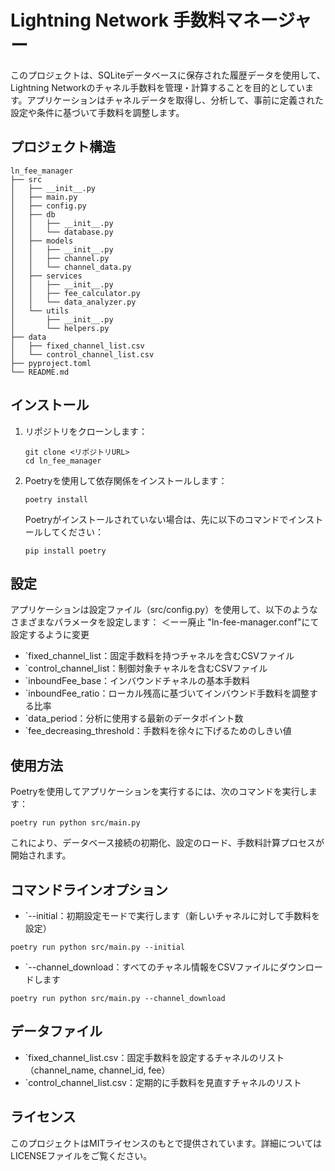 # Lightning Network 手数料マネージャー

このプロジェクトは、SQLiteデータベースに保存された履歴データを使用して、Lightning Networkのチャネル手数料を管理・計算することを目的としています。アプリケーションはチャネルデータを取得し、分析して、事前に定義された設定や条件に基づいて手数料を調整します。

## プロジェクト構造

```
ln_fee_manager
├── src
│   ├── __init__.py
│   ├── main.py
│   ├── config.py
│   ├── db
│   │   ├── __init__.py
│   │   └── database.py
│   ├── models
│   │   ├── __init__.py
│   │   ├── channel.py
│   │   └── channel_data.py
│   ├── services
│   │   ├── __init__.py
│   │   ├── fee_calculator.py
│   │   └── data_analyzer.py
│   └── utils
│       ├── __init__.py
│       └── helpers.py
├── data
│   ├── fixed_channel_list.csv
│   └── control_channel_list.csv
├── pyproject.toml
└── README.md
```

## インストール

1. リポジトリをクローンします：
   ```
   git clone <リポジトリURL>
   cd ln_fee_manager
   ```

2. Poetryを使用して依存関係をインストールします：
   ```
   poetry install
   ```

   Poetryがインストールされていない場合は、先に以下のコマンドでインストールしてください：

   ```
   pip install poetry
   ```

## 設定

アプリケーションは設定ファイル（src/config.py）を使用して、以下のようなさまざまなパラメータを設定します： ＜ーー廃止
"ln-fee-manager.conf"にて設定するように変更

- `fixed_channel_list：固定手数料を持つチャネルを含むCSVファイル
- `control_channel_list：制御対象チャネルを含むCSVファイル
- `inboundFee_base：インバウンドチャネルの基本手数料
- `inboundFee_ratio：ローカル残高に基づいてインバウンド手数料を調整する比率
- `data_period：分析に使用する最新のデータポイント数
- `fee_decreasing_threshold：手数料を徐々に下げるためのしきい値

## 使用方法

Poetryを使用してアプリケーションを実行するには、次のコマンドを実行します：
```
poetry run python src/main.py
```

これにより、データベース接続の初期化、設定のロード、手数料計算プロセスが開始されます。

## コマンドラインオプション

- `--initial：初期設定モードで実行します（新しいチャネルに対して手数料を設定）
```
poetry run python src/main.py --initial
```

- `--channel_download：すべてのチャネル情報をCSVファイルにダウンロードします
```
poetry run python src/main.py --channel_download
```

## データファイル  

- `fixed_channel_list.csv：固定手数料を設定するチャネルのリスト（channel_name, channel_id, fee）
- `control_channel_list.csv：定期的に手数料を見直すチャネルのリスト

## ライセンス

このプロジェクトはMITライセンスのもとで提供されています。詳細についてはLICENSEファイルをご覧ください。
